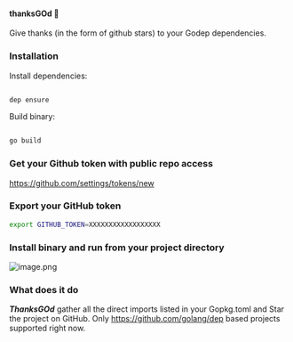
#### thanksGOd :sparkling_heart:

Give thanks (in the form of github stars) to your Godep dependencies.

### Installation

  
Install dependencies:

```sh

dep ensure

```
Build binary:

```sh

go build

```

### Get your Github token with public repo access

https://github.com/settings/tokens/new

### Export your GitHub token

```sh
export GITHUB_TOKEN=XXXXXXXXXXXXXXXXXX
```

### Install binary and run from your project directory

![image.png](https://api.monosnap.com/file/download?id=iQDmy50C863sUCNUI30ZlSm2QpWPEW)
  
### What does it do

***ThanksGOd*** gather all the direct imports listed in your Gopkg.toml and Star the project on GitHub. Only https://github.com/golang/dep based projects supported right now.